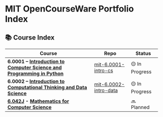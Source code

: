 # MIT OpenCourseWare Portfolio Index

## 📚 Course Index

| Course | Repo | Status |
|--------|-------|---------|
| **6.0001 – [Introduction to Computer Science and Programming in Python](https://ocw.mit.edu/courses/6-0001-introduction-to-computer-science-and-programming-in-python-fall-2016/)** | [mit-6.0001-intro-cs](https://github.com/nescient-18/mit-6.0001-intro-cs) | 🟡 In Progress |
| **6.0002 – [Introduction to Computational Thinking and Data Science](https://ocw.mit.edu/courses/6-0002-introduction-to-computational-thinking-and-data-science-fall-2016/)** | [mit-6.0002-intro-data](https://github.com/nescient-18/mit-6.0002-intro-data) | 🟡 In Progress | 
 | **[6.042J](https://openlearninglibrary.mit.edu/courses/course-v1:OCW+6.042J+2T2019/course/) - [Mathematics for Computer Science](https://ocw.mit.edu/courses/6-042j-mathematics-for-computer-science-fall-2010/)** | | 🔜 Planned
